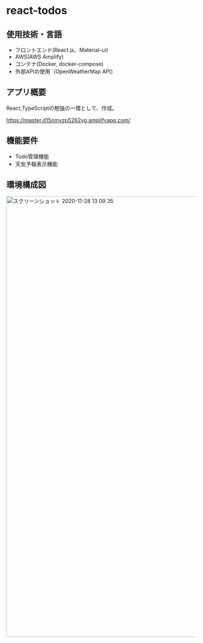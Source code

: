# react-todos
## **使用技術・言語**

- フロントエンド(React.js<TypeScript>、Material-ui)
- AWS(AWS Amplify)
- コンテナ(Docker, docker-compose)
- 外部APIの使用（OpenWeatherMap API）

## **アプリ概要**

React,TypeScriptの勉強の一環として、作成。

https://master.d15nmvzp5262yg.amplifyapp.com/

## **機能要件**

- Todo管理機能
- 天気予報表示機能

## **環境構成図**

<img width="1167" alt="スクリーンショット 2020-11-28 13 09 35" src="https://user-images.githubusercontent.com/64691984/100493583-98d89000-317b-11eb-92d4-ea5ff98f9d5b.png">
